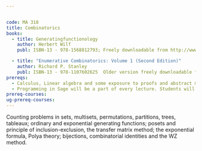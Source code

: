 ```yaml
---


code: MA 318
title: Combinatorics
books:
  - title: Generatingfunctionology
    author: Herbert Wilf
    publ: ISBN-13 - 978-1568812793; Freely downloadable from http://www.math.upenn.edu/~wilf/DownldGF.html

  - title: "Enumerative Combinatorics: Volume 1 (Second Edition)"
    author: Richard P. Stanley
    publ: ISBN-13 - 978-1107602625  Older version freely downloadable from http://www-math.mit.edu/~rstan/ec/ec1/
prereqs:
  - Calculus, Linear algebra and some exposure to proofs and abstract mathematics.
  - Programming in Sage will be a part of every lecture. Students will need to bring a laptop with access to the IISc WLAN.
prereq-courses: 
ug-prereq-courses: 
---
```




Counting problems in sets, multisets, permutations, partitions, trees, tableaux;
ordinary and exponential generating functions;
posets and principle of inclusion-exclusion, the transfer matrix method;
the exponential formula, Polya theory;
bijections, combinatorial identities and the WZ method.

